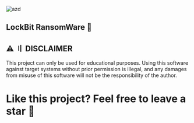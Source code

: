 ![azd](https://i.imgur.com/Saf6Dvj.jpg)

## LockBit RansomWare 👑

## ⚠️ 〢 DISCLAIMER
This project can only be used for educational purposes. Using this software against target systems without prior permission is illegal, and any damages from misuse of this software will not be the responsibility of the author.

# Like this project? Feel free to leave a star 🌟
